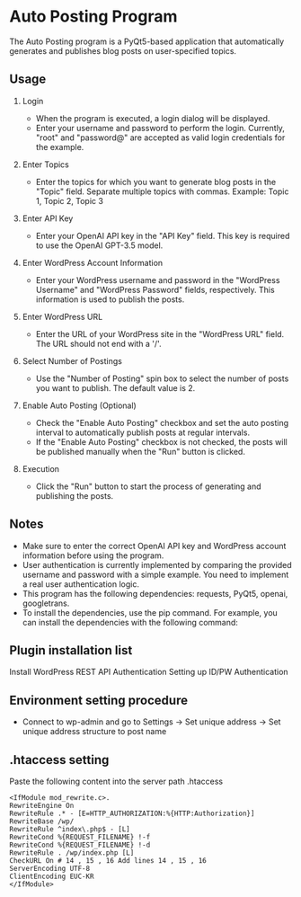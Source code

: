 # Auto Posting Program

The Auto Posting program is a PyQt5-based application that automatically generates and publishes blog posts on user-specified topics.

## Usage

1. Login
   - When the program is executed, a login dialog will be displayed.
   - Enter your username and password to perform the login. Currently, "root" and "password@" are accepted as valid login credentials for the example.

2. Enter Topics
   - Enter the topics for which you want to generate blog posts in the "Topic" field. Separate multiple topics with commas. Example: Topic 1, Topic 2, Topic 3

3. Enter API Key
   - Enter your OpenAI API key in the "API Key" field. This key is required to use the OpenAI GPT-3.5 model.

4. Enter WordPress Account Information
   - Enter your WordPress username and password in the "WordPress Username" and "WordPress Password" fields, respectively. This information is used to publish the posts.

5. Enter WordPress URL
   - Enter the URL of your WordPress site in the "WordPress URL" field. The URL should not end with a '/'.

6. Select Number of Postings
   - Use the "Number of Posting" spin box to select the number of posts you want to publish. The default value is 2.

7. Enable Auto Posting (Optional)
   - Check the "Enable Auto Posting" checkbox and set the auto posting interval to automatically publish posts at regular intervals.
   - If the "Enable Auto Posting" checkbox is not checked, the posts will be published manually when the "Run" button is clicked.

8. Execution
   - Click the "Run" button to start the process of generating and publishing the posts.

## Notes

- Make sure to enter the correct OpenAI API key and WordPress account information before using the program.
- User authentication is currently implemented by comparing the provided username and password with a simple example. You need to implement a real user authentication logic.
- This program has the following dependencies: requests, PyQt5, openai, googletrans.
- To install the dependencies, use the pip command. For example, you can install the dependencies with the following command:


## Plugin installation list
	
Install WordPress REST API Authentication
Setting up ID/PW Authentication

## Environment setting procedure

- Connect to wp-admin and go to Settings -> Set unique address -> Set unique address structure to post name

## .htaccess setting 
Paste the following content into the server path .htaccess
```
<IfModule mod_rewrite.c>.
RewriteEngine On
RewriteRule .* - [E=HTTP_AUTHORIZATION:%{HTTP:Authorization}]
RewriteBase /wp/
RewriteRule ^index\.php$ - [L]
RewriteCond %{REQUEST_FILENAME} !-f
RewriteCond %{REQUEST_FILENAME} !-d
RewriteRule . /wp/index.php [L]
CheckURL On # 14 , 15 , 16 Add lines 14 , 15 , 16
ServerEncoding UTF-8 
ClientEncoding EUC-KR 
</IfModule>
```

